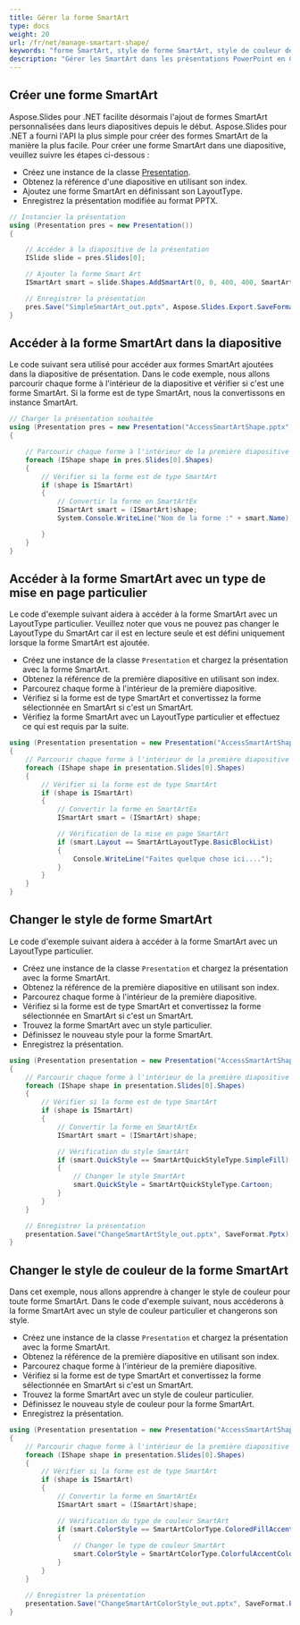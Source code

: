 ```yaml
---
title: Gérer la forme SmartArt
type: docs
weight: 20
url: /fr/net/manage-smartart-shape/
keywords: "forme SmartArt, style de forme SmartArt, style de couleur de forme SmartArt, présentation PowerPoint, C#, Csharp, Aspose.Slides pour .NET"
description: "Gérer les SmartArt dans les présentations PowerPoint en C# ou .NET"
---
```


## **Créer une forme SmartArt**
Aspose.Slides pour .NET facilite désormais l'ajout de formes SmartArt personnalisées dans leurs diapositives depuis le début. Aspose.Slides pour .NET a fourni l'API la plus simple pour créer des formes SmartArt de la manière la plus facile. Pour créer une forme SmartArt dans une diapositive, veuillez suivre les étapes ci-dessous :

- Créez une instance de la classe [Presentation](https://reference.aspose.com/slides/net/aspose.slides/presentation).
- Obtenez la référence d'une diapositive en utilisant son index.
- Ajoutez une forme SmartArt en définissant son LayoutType.
- Enregistrez la présentation modifiée au format PPTX.

```c#
// Instancier la présentation
using (Presentation pres = new Presentation())
{

    // Accéder à la diapositive de la présentation
    ISlide slide = pres.Slides[0];

    // Ajouter la forme Smart Art
    ISmartArt smart = slide.Shapes.AddSmartArt(0, 0, 400, 400, SmartArtLayoutType.BasicBlockList);

    // Enregistrer la présentation
    pres.Save("SimpleSmartArt_out.pptx", Aspose.Slides.Export.SaveFormat.Pptx);
}
```



## **Accéder à la forme SmartArt dans la diapositive**
Le code suivant sera utilisé pour accéder aux formes SmartArt ajoutées dans la diapositive de présentation. Dans le code exemple, nous allons parcourir chaque forme à l'intérieur de la diapositive et vérifier si c'est une forme SmartArt. Si la forme est de type SmartArt, nous la convertissons en instance SmartArt.

```c#
// Charger la présentation souhaitée
using (Presentation pres = new Presentation("AccessSmartArtShape.pptx"))
{

    // Parcourir chaque forme à l'intérieur de la première diapositive
    foreach (IShape shape in pres.Slides[0].Shapes)
    {
        // Vérifier si la forme est de type SmartArt
        if (shape is ISmartArt)
        {
            // Convertir la forme en SmartArtEx
            ISmartArt smart = (ISmartArt)shape;
            System.Console.WriteLine("Nom de la forme :" + smart.Name);

        }
    }
}
```



## **Accéder à la forme SmartArt avec un type de mise en page particulier**
Le code d'exemple suivant aidera à accéder à la forme SmartArt avec un LayoutType particulier. Veuillez noter que vous ne pouvez pas changer le LayoutType du SmartArt car il est en lecture seule et est défini uniquement lorsque la forme SmartArt est ajoutée.

- Créez une instance de la classe `Presentation` et chargez la présentation avec la forme SmartArt.
- Obtenez la référence de la première diapositive en utilisant son index.
- Parcourez chaque forme à l'intérieur de la première diapositive.
- Vérifiez si la forme est de type SmartArt et convertissez la forme sélectionnée en SmartArt si c'est un SmartArt.
- Vérifiez la forme SmartArt avec un LayoutType particulier et effectuez ce qui est requis par la suite.

```c#
using (Presentation presentation = new Presentation("AccessSmartArtShape.pptx"))
{
    // Parcourir chaque forme à l'intérieur de la première diapositive
    foreach (IShape shape in presentation.Slides[0].Shapes)
    {
        // Vérifier si la forme est de type SmartArt
        if (shape is ISmartArt)
        {
            // Convertir la forme en SmartArtEx
            ISmartArt smart = (ISmartArt) shape;

            // Vérification de la mise en page SmartArt
            if (smart.Layout == SmartArtLayoutType.BasicBlockList)
            {
                Console.WriteLine("Faites quelque chose ici....");
            }
        }
    }
}
```



## **Changer le style de forme SmartArt**
Le code d'exemple suivant aidera à accéder à la forme SmartArt avec un LayoutType particulier.

- Créez une instance de la classe `Presentation` et chargez la présentation avec la forme SmartArt.
- Obtenez la référence de la première diapositive en utilisant son index.
- Parcourez chaque forme à l'intérieur de la première diapositive.
- Vérifiez si la forme est de type SmartArt et convertissez la forme sélectionnée en SmartArt si c'est un SmartArt.
- Trouvez la forme SmartArt avec un style particulier.
- Définissez le nouveau style pour la forme SmartArt.
- Enregistrez la présentation.

```c#
using (Presentation presentation = new Presentation("AccessSmartArtShape.pptx"))
{
    // Parcourir chaque forme à l'intérieur de la première diapositive
    foreach (IShape shape in presentation.Slides[0].Shapes)
    {
        // Vérifier si la forme est de type SmartArt
        if (shape is ISmartArt)
        {
            // Convertir la forme en SmartArtEx
            ISmartArt smart = (ISmartArt)shape;

            // Vérification du style SmartArt
            if (smart.QuickStyle == SmartArtQuickStyleType.SimpleFill)
            {
                // Changer le style SmartArt
                smart.QuickStyle = SmartArtQuickStyleType.Cartoon;
            }
        }
    }

    // Enregistrer la présentation
    presentation.Save("ChangeSmartArtStyle_out.pptx", SaveFormat.Pptx);
}
```



## **Changer le style de couleur de la forme SmartArt**
Dans cet exemple, nous allons apprendre à changer le style de couleur pour toute forme SmartArt. Dans le code d'exemple suivant, nous accéderons à la forme SmartArt avec un style de couleur particulier et changerons son style.

- Créez une instance de la classe `Presentation` et chargez la présentation avec la forme SmartArt.
- Obtenez la référence de la première diapositive en utilisant son index.
- Parcourez chaque forme à l'intérieur de la première diapositive.
- Vérifiez si la forme est de type SmartArt et convertissez la forme sélectionnée en SmartArt si c'est un SmartArt.
- Trouvez la forme SmartArt avec un style de couleur particulier.
- Définissez le nouveau style de couleur pour la forme SmartArt.
- Enregistrez la présentation.

```c#
using (Presentation presentation = new Presentation("AccessSmartArtShape.pptx"))
{
    // Parcourir chaque forme à l'intérieur de la première diapositive
    foreach (IShape shape in presentation.Slides[0].Shapes)
    {
        // Vérifier si la forme est de type SmartArt
        if (shape is ISmartArt)
        {
            // Convertir la forme en SmartArtEx
            ISmartArt smart = (ISmartArt)shape;

            // Vérification du type de couleur SmartArt
            if (smart.ColorStyle == SmartArtColorType.ColoredFillAccent1)
            {
                // Changer le type de couleur SmartArt
                smart.ColorStyle = SmartArtColorType.ColorfulAccentColors;
            }
        }
    }

    // Enregistrer la présentation
    presentation.Save("ChangeSmartArtColorStyle_out.pptx", SaveFormat.Pptx);
}
```